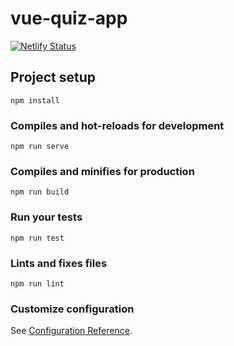 # vue-quiz-app
[![Netlify Status](https://api.netlify.com/api/v1/badges/855198eb-a7df-4e35-bc0d-00782607736a/deploy-status)](https://app.netlify.com/sites/vue-quiz-app/deploys)

## Project setup
```
npm install
```

### Compiles and hot-reloads for development
```
npm run serve
```

### Compiles and minifies for production
```
npm run build
```

### Run your tests
```
npm run test
```

### Lints and fixes files
```
npm run lint
```

### Customize configuration
See [Configuration Reference](https://cli.vuejs.org/config/).
